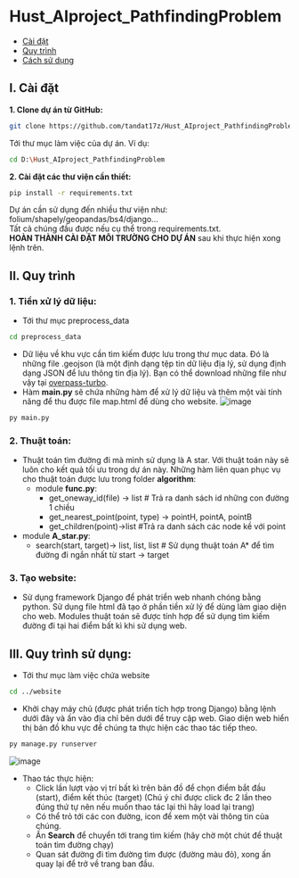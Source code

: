 # Hust_AIproject_PathfindingProblem
- [Cài đặt](#I.-Cài-đặt)
- [Quy trình](#Quy-trình)
- [Cách sử dụng](#Cách-sử-dụng)
## I. Cài đặt
**1. Clone dự án từ GitHub:**
  ```bash
  git clone https://github.com/tandat17z/Hust_AIproject_PathfindingProblem.git
  ```
Tới thư mục làm việc của dự án. Ví dụ:
  ```bash
  cd D:\Hust_AIproject_PathfindingProblem
  ```
**2. Cài đặt các thư viện cần thiết:**
  ```bash
  pip install -r requirements.txt
  ```
Dự án cần sử dụng đến nhiều thư viện như: folium/shapely/geopandas/bs4/django...<br>
Tất cả chúng đầu được nếu cụ thể trong requirements.txt.<br>
**HOÀN THÀNH CÀI ĐẶT MÔI TRƯỜNG CHO DỰ ÁN** sau khi thực hiện xong lệnh trên.

## II. Quy trình
### 1. Tiền xử lý dữ liệu:
  - Tới thư mục preprocess_data
  ```bash
  cd preprocess_data
  ```
  - Dữ liệu về khu vực cần tìm kiếm được lưu trong thư mục data. Đó là những file .geojson (là một định dạng tệp tin dữ liệu địa lý, sử dụng định dạng JSON để lưu thông tin địa lý). Bạn có thể download những file như vậy tại [overpass-turbo](https://overpass-turbo.eu/).
  -  Hàm **main.py** sẽ chứa những hàm để xử lý dữ liệu và thêm một vài tính năng để thu được file map.html để dùng cho website.
![image](https://github.com/tandat17z/Hust_AIproject_PathfindingProblem/assets_readme/main-py.png)
```bash
py main.py
```
### 2. Thuật toán:
  - Thuật toán tìm đường đi mà mình sử dụng là A star. Với thuật toán này sẽ luôn cho kết quả tối ưu trong dự án này. Những hàm liên quan phục vụ cho thuật toán được lưu trong folder **algorithm**:
    - module **func.py**:
      - get_oneway_id(file) -> list # Trả ra danh sách id những con đường 1 chiều
      - get_nearest_point(point, type) -> pointH, pointA, pointB
      - get_children(point)->list #Trả ra danh sách các node kề với point
  - module **A_star.py**:
      - search(start, target)-> list, list, list # Sử dụng thuật toán A* để tìm đường đi ngắn nhất từ start -> target
### 3. Tạo website:
  - Sử dụng framework Django để phát triển web nhanh chóng bằng python. Sử dụng file html đã tạo ở phần tiền xử lý để dùng làm giao diện cho web. Modules thuật toán sẽ được tính hợp để sử dụng tìm kiếm đường đi tại hai điểm bất kì khi sử dụng web.

## III. Quy trình sử dụng:
  - Tới thư mục làm việc chứa website
  ```bash
  cd ../website
  ```
  - Khởi chạy máy chủ (được phát triển tích hợp trong Django) bằng lệnh dưới đây và ấn vào địa chỉ bên dưới để truy cập web. Giao diện web hiển thị bản đồ khu vực để chúng ta thực hiện các thao tác tiếp theo.
  ```bash
  py manage.py runserver
  ```
![image](https://github.com/tandat17z/Hust_AIproject_PathfindingProblem/assets/126872123/e74d02ed-a05c-4b02-8c1d-3edbf56f58f2)

  - Thao tác thực hiện:
      - Click lần lượt vào vị trí bất kì trên bản đồ để chọn điểm bắt đầu (start), điểm kết thúc (target) (Chú ý chỉ được click đc 2 lần theo đúng thứ tự nên nếu muốn thao tác lại thì  hãy load lại trang)
      - Có thể trỏ tới các con đường, icon để xem một vài thông tin của chúng.
      - Ấn **Search** để chuyển tới trang tìm kiếm (hãy chờ một chút để thuật toán tìm đường chạy)
      - Quan sát đường đi tìm đường tìm được (đường màu đỏ), xong ấn quay lại để trở về trang ban đầu.

